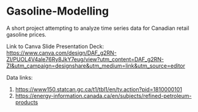 # Gasoline-Modelling
A short project attempting to analyze time series data for Canadian retail gasoline prices.

Link to Canva Slide Presentation Deck:
https://www.canva.com/design/DAF_g2RN-ZI/PUOL4V4ale76Ry8JkY7eug/view?utm_content=DAF_g2RN-ZI&utm_campaign=designshare&utm_medium=link&utm_source=editor

Data links: 
1. https://www150.statcan.gc.ca/t1/tbl1/en/tv.action?pid=1810000101
2. https://energy-information.canada.ca/en/subjects/refined-petroleum-products
